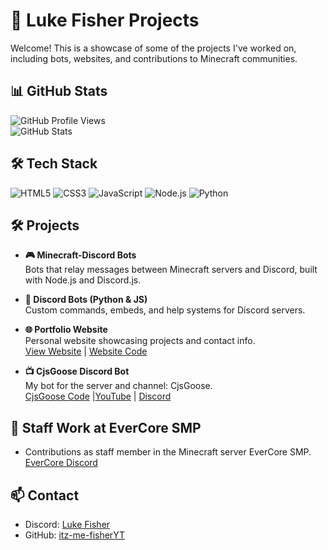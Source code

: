 # 🚀 Luke Fisher Projects

Welcome! This is a showcase of some of the projects I've worked on, including bots, websites, and contributions to Minecraft communities.  

## 📊 GitHub Stats

![GitHub Profile Views](https://komarev.com/ghpvc/?username=itz-me-fisherYT&style=flat-square)  
![GitHub Stats](https://github-readme-stats.vercel.app/api?username=itz-me-fisherYT&show_icons=true&theme=radical)  

## 🛠 Tech Stack

![HTML5](https://img.shields.io/badge/HTML5-E34F26?style=for-the-badge&logo=html5&logoColor=white) 
![CSS3](https://img.shields.io/badge/CSS3-1572B6?style=for-the-badge&logo=css3&logoColor=white) 
![JavaScript](https://img.shields.io/badge/JavaScript-F7DF1E?style=for-the-badge&logo=javascript&logoColor=black) 
![Node.js](https://img.shields.io/badge/Node.js-339933?style=for-the-badge&logo=node.js&logoColor=white) 
![Python](https://img.shields.io/badge/Python-3776AB?style=for-the-badge&logo=python&logoColor=white)

## 🛠 Projects

- **🎮 Minecraft-Discord Bots**  
  Bots that relay messages between Minecraft servers and Discord, built with Node.js and Discord.js.

- **🤖 Discord Bots (Python & JS)**  
  Custom commands, embeds, and help systems for Discord servers.  

- **🌐 Portfolio Website**  
  Personal website showcasing projects and contact info.  
  [View Website](https://www.itzfisher.org/) | [Website Code](https://github.com/itz-me-fisherYT)  

- **📺 CjsGoose Discord Bot**  
  My bot for the server and channel: CjsGoose.  
   [CjsGoose Code](https://github.com/itz-me-fisherYT/Goose-Discord-Bot/) |[YouTube](https://www.youtube.com/@cjsgoose) | [Discord](https://discord.gg/4dj4fvKKRv)  

## 💼 Staff Work at EverCore SMP

- Contributions as staff member in the Minecraft server EverCore SMP.  
  [EverCore Discord](https://discord.gg/QzhUbbfFAf)  

## 📫 Contact

- Discord: [Luke Fisher](https://discord.com/users/1319567972335091773)  
- GitHub: [itz-me-fisherYT](https://github.com/itz-me-fisherYT)  
